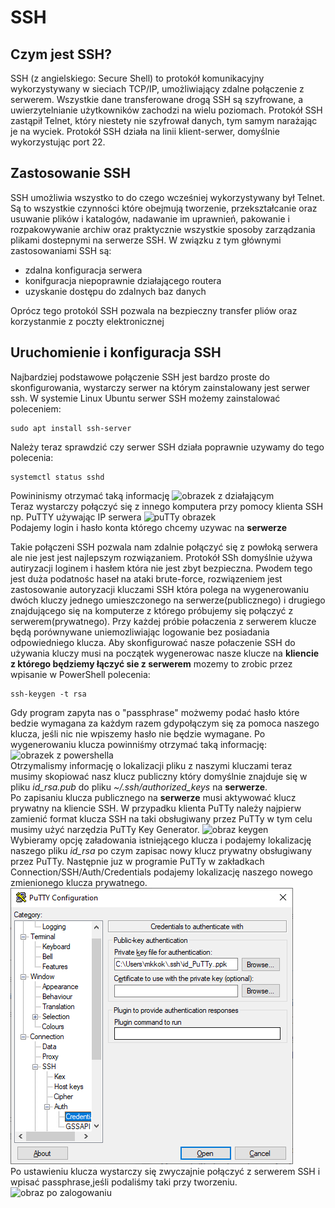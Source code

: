 # SSH
## Czym jest SSH?
SSH (z angielskiego: Secure Shell) to protokół komunikacyjny wykorzystywany w sieciach TCP/IP, umożliwiający zdalne połączenie z serwerem. Wszystkie dane transferowane drogą SSH są szyfrowane, a uwierzytelnianie użytkowników zachodzi na wielu poziomach. Protokół SSH zastąpił Telnet, który niestety nie szyfrował danych, tym samym narażając je na wyciek. Protokół SSH działa na linii klient-serwer, domyślnie wykorzystując port 22.

## Zastosowanie SSH
SSH umożliwia wszystko to do czego wcześniej wykorzystywany był Telnet. Są to wszystkie czynności które obejmują tworzenie, przekształcanie oraz usuwanie plików i katalogów, nadawanie im uprawnień, pakowanie i rozpakowywanie archiw oraz praktycznie wszystkie sposoby zarządzania plikami dostepnymi na serwerze SSH. W związku z tym głównymi zastosowaniami SSH są:
* zdalna konfiguracja serwera
* konifguracja niepoprawnie działającego routera
* uzyskanie dostępu do zdalnych baz danych

Oprócz tego protokól SSH pozwala na bezpieczny transfer pliów oraz korzystanmie z poczty elektronicznej

## Uruchomienie i konfiguracja SSH
Najbardziej podstawowe połączenie SSH jest bardzo proste do skonfigurowania, wystarczy serwer na którym zainstalowany jest serwer ssh. W systemie Linux Ubuntu serwer SSH możemy zainstalować poleceniem:
```shell
sudo apt install ssh-server
```
Należy teraz sprawdzić czy serwer SSH działa poprawnie uzywamy do tego polecenia:
```shell
systemctl status sshd
```
Powininismy otrzymać taką informację
![obrazek z działającym](/ssh.png)  
Teraz wystarczy połączyć się z innego komputera przy pomocy klienta SSH np. PuTTY używając IP serwera
![puTTy obrazek](/putty.png)  
Podajemy login i hasło konta którego chcemy uzywac na **serwerze**

Takie połączeni SSH pozwala nam zdalnie połączyć się z powłoką serwera ale nie jest jest najlepszym rozwiązaniem. Protokół SSh domyślnie używa autiryzacji loginem i hasłem która nie jest zbyt bezpieczna. Pwodem tego jest duża podatnośc haseł na ataki brute-force, rozwiązeniem jest zastosowanie autoryzacji kluczami SSH która polega na wygenerowaniu dwóch kluczy jednego umieszczonego na serwerze(publicznego) i drugiego znajdującego się na komputerze z którego próbujemy się połączyć z serwerem(prywatnego). Przy każdej próbie połaczenia z serwerem klucze będą porównywane uniemozliwiając logowanie bez posiadania odpowiedniego klucza. Aby skonfigurować nasze połaczenie SSH do używania kluczy musi na początek wygenerowac nasze klucze na **kliencie z którego będziemy łączyć sie z serwerem** mozemy to zrobic przez wpisanie w PowerShell polecenia:

```shell
ssh-keygen -t rsa
```
Gdy program zapyta nas o "passphrase" możwemy podać hasło które bedzie wymagana za każdym razem gdypołączym się za pomoca naszego klucza, jeśli nic nie wpiszemy hasło nie będzie wymagane. Po wygenerowaniu klucza powinniśmy otrzymać taką informację:
![obrazek z powershella](/powershell.png)  
Otrzymalismy informację o lokalizacji pliku z naszymi kluczami teraz musimy skopiować nasz klucz publiczny który domyślnie znajduje się w pliku _id\_rsa.pub_ do pliku _~/.ssh/authorized\_keys_ na **serwerze**.  
Po zapisaniu klucza publicznego na **serwerze** musi aktywować klucz prywatny na kliencie SSH. W przypadku klienta PuTTy należy najpierw zamienić format klucza SSH na taki obsługiwany przez PuTTy w tym celu musimy użyć narzędzia PuTTy Key Generator. 
![obraz keygen](/keygen.png)  
Wybieramy opcję załadowania istniejącego klucza i podajemy lokalizację naszego pliku _id\_rsa_ po czym zapisac nowy klucz prywatny obsługiwany przez PuTTy. Następnie juz w programie PuTTy w zakładkach Connection/SSH/Auth/Credentials podajemy lokalizację naszego nowego zmienionego klucza prywatnego.
![podajemy klucz obrazek](klucz.png)  
Po ustawieniu klucza wystarczy się zwyczajnie połączyć z serwerem SSH i wpisać passphrase,jeśli podaliśmy taki przy tworzeniu.  
![obraz po zalogowaniu](/logowanie.png)
